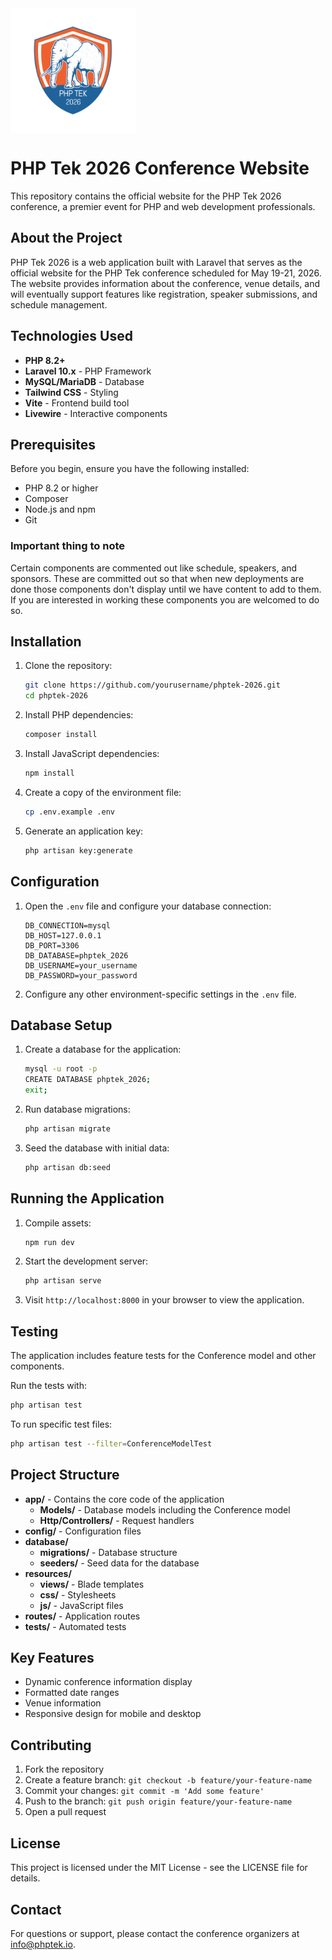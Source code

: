 <img src="public/images/PHPTek2026-Logo_500x500.png" alt="PHP Tek 2026 Logo" width="200" align="center"/>

# PHP Tek 2026 Conference Website

This repository contains the official website for the PHP Tek 2026 conference, a premier event for PHP and web development professionals.

## About the Project

PHP Tek 2026 is a web application built with Laravel that serves as the official website for the PHP Tek conference
scheduled for May 19-21, 2026. The website provides information about the conference, venue details, and will eventually
support features like registration, speaker submissions, and schedule management.

## Technologies Used

- **PHP 8.2+**
- **Laravel 10.x** - PHP Framework
- **MySQL/MariaDB** - Database
- **Tailwind CSS** - Styling
- **Vite** - Frontend build tool
- **Livewire** - Interactive components

## Prerequisites

Before you begin, ensure you have the following installed:

- PHP 8.2 or higher
- Composer
- Node.js and npm
- Git

### Important thing to note

Certain components are commented out like schedule, speakers, and sponsors. These are committed out so that when new
deployments are done those components don't display until we have content to add to them. If you are interested in
working these components you are welcomed to do so.

## Installation

1. Clone the repository:
   ```bash
   git clone https://github.com/yourusername/phptek-2026.git
   cd phptek-2026
   ```

2. Install PHP dependencies:
   ```bash
   composer install
   ```

3. Install JavaScript dependencies:
   ```bash
   npm install
   ```

4. Create a copy of the environment file:
   ```bash
   cp .env.example .env
   ```

5. Generate an application key:
   ```bash
   php artisan key:generate
   ```

## Configuration

1. Open the `.env` file and configure your database connection:
   ```
   DB_CONNECTION=mysql
   DB_HOST=127.0.0.1
   DB_PORT=3306
   DB_DATABASE=phptek_2026
   DB_USERNAME=your_username
   DB_PASSWORD=your_password
   ```

2. Configure any other environment-specific settings in the `.env` file.

## Database Setup

1. Create a database for the application:
   ```bash
   mysql -u root -p
   CREATE DATABASE phptek_2026;
   exit;
   ```

2. Run database migrations:
   ```bash
   php artisan migrate
   ```

3. Seed the database with initial data:
   ```bash
   php artisan db:seed
   ```

## Running the Application

1. Compile assets:
   ```bash
   npm run dev
   ```

2. Start the development server:
   ```bash
   php artisan serve
   ```

3. Visit `http://localhost:8000` in your browser to view the application.

## Testing

The application includes feature tests for the Conference model and other components.

Run the tests with:

```bash
php artisan test
```

To run specific test files:

```bash
php artisan test --filter=ConferenceModelTest
```

## Project Structure

- **app/** - Contains the core code of the application
    - **Models/** - Database models including the Conference model
    - **Http/Controllers/** - Request handlers
- **config/** - Configuration files
- **database/**
    - **migrations/** - Database structure
    - **seeders/** - Seed data for the database
- **resources/**
    - **views/** - Blade templates
    - **css/** - Stylesheets
    - **js/** - JavaScript files
- **routes/** - Application routes
- **tests/** - Automated tests

## Key Features

- Dynamic conference information display
- Formatted date ranges
- Venue information
- Responsive design for mobile and desktop

## Contributing

1. Fork the repository
2. Create a feature branch: `git checkout -b feature/your-feature-name`
3. Commit your changes: `git commit -m 'Add some feature'`
4. Push to the branch: `git push origin feature/your-feature-name`
5. Open a pull request

## License

This project is licensed under the MIT License - see the LICENSE file for details.

## Contact

For questions or support, please contact the conference organizers at info@phptek.io.

